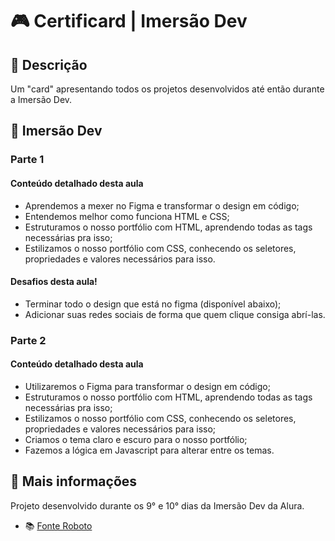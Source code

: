 # 🎮 Certificard | Imersão Dev

## 📃 Descrição

Um "card" apresentando todos os projetos desenvolvidos até então durante a Imersão Dev.


## 🤿 Imersão Dev

### Parte 1

#### Conteúdo detalhado desta aula

* Aprendemos a mexer no Figma e transformar o design em código;
* Entendemos melhor como funciona HTML e CSS;
* Estruturamos o nosso portfólio com HTML, aprendendo todas as tags necessárias pra isso;
* Estilizamos o nosso portfólio com CSS, conhecendo os seletores, propriedades e valores necessários para isso.

#### Desafios desta aula!

* Terminar todo o design que está no figma (disponível abaixo);
* Adicionar suas redes sociais de forma que quem clique consiga abrí-las.

### Parte 2

#### Conteúdo detalhado desta aula

* Utilizaremos o Figma para transformar o design em código;
* Estruturamos o nosso portfólio com HTML, aprendendo todas as tags necessárias pra isso;
* Estilizamos o nosso portfólio com CSS, conhecendo os seletores, propriedades e valores necessários para isso;
* Criamos o tema claro e escuro para o nosso portfólio;
* Fazemos a lógica em Javascript para alterar entre os temas.

## 📌 Mais informações

Projeto desenvolvido durante os 9° e 10° dias da Imersão Dev da Alura.

* 📚 [Fonte Roboto](https://fonts.google.com/specimen/Roboto)